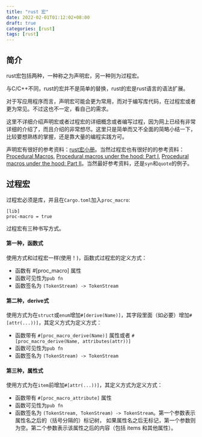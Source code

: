 ```yaml
---
title: "rust 宏"
date: 2022-02-01T01:12:02+08:00
draft: true 
categories: [rust] 
tags: [rust]
---
```


## 简介

rust宏包括两种，一种称之为声明宏，另一种则为过程宏。

与C/C++不同，rust的宏并不是简单的替换，rust的宏是rust语言的语法扩展。

对于写应用程序而言，声明宏可能会更为常用，而对于编写库代码，在过程宏或者更为常见。不过这也不一定，看自己的需求。

这里不详细介绍声明宏或者过程宏的详细概念或者编写过程，因为网上已经有非常详细的介绍了，而且介绍的非常想尽。这里只是简单而又不全面的简略小结一下，比较要想熟练的掌握，还是靠大量的编程实践方可。

声明宏有很好的参考资料：[rust宏小册](https://zjp-cn.github.io/tlbORM)。当然过程宏也有很好的的参考资料：[Procedural Macros](https://blog.turbo.fish/), [Procedural macros under the hood: Part I](https://blog.jetbrains.com/rust/2022/03/18/procedural-macros-under-the-hood-part-i/), [Procedural macros under the hood: Part II](https://blog.jetbrains.com/rust/2022/07/07/procedural-macros-under-the-hood-part-ii/)。当然最好参考资料，还是`syn`和`quote`的例子。

## 过程宏

过程宏必须是库，并且在`Cargo.toml`加入`proc_macro`:

```
[lib]
proc-macro = true
```

过程宏有三种书写方式。

#### 第一种，函数式

使用方式和过程宏一样(使用！)，函数式过程宏的定义方式：

- 函数有 #[proc_macro] 属性
- 函数可见性为`pub fn`
- 函数签名为 `(TokenStream) -> TokenStream`

#### 第二种，derive式

使用方式为在`struct`或`enum`增加`#[derive(Name)]`，其字段里面（如必要）增加`#[attr(...))]`，其定义方式为定义方式：

- 函数带有 `#[proc_macro_derive(Name)]` 属性或者 `#[proc_macro_derive(Name, attributes(attr))]`
- 函数可见性为`pub fn`
- 函数签名为 `(TokenStream) -> TokenStream`

#### 第三种，属性式

使用方式为在`item`前增加`#[attr(...))]`，其定义方式为定义方式：

- 函数带有 `#[proc_macro_attribute]` 属性
- 函数可见性为`pub fn`
- 函数签名为 `(TokenStream, TokenStream) -> TokenStream`。第一个参数表示属性名之后的（括号分隔的）标记树， 如果属性名之后无标记，第一个参数则为空。第二个参数表示该属性之后的内容（包括 items 和其他属性）。
